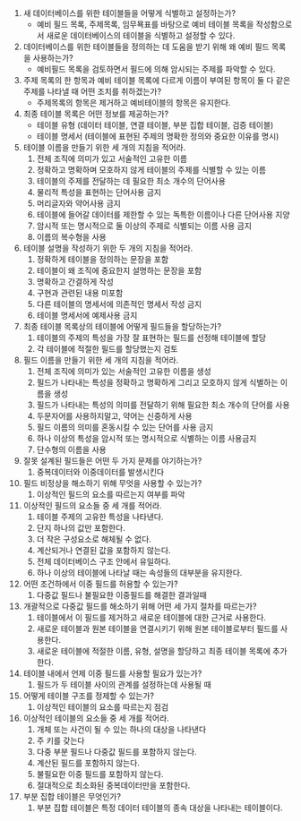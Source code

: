 1. 새 데이터베이스를 위한 테이블들을 어떻게 식별하고 설정하는가?
   - 예비 필드 목록, 주제목록, 임무묙표를 바탕으로 예비 테이블 목록을 작성함으로서 새로운 데이터베이스의 테이블을 식별하고 설정할 수 있다.
2. 데이터베이스를 위한 테이블들을 정의하는 데 도움을 받기 위해 왜 예비 필드 목록을 사용하는가?
   - 예비필드 목록을 검토하면서 필드에 의해 암시되는 주제를 파악할 수 있다.
3. 주제 목록의 한 항목과 예비 테이블 목록에 다르게 이름이 부여된 항목이 둘 다 같은 주제를 나타낼 때 어떤 조치를 취하겠는가?
   - 주제목록의 항목은 제거하고 예비테이블의 항목은 유지한다.
4. 최종 테이블 목록은 어떤 정보를 제공하는가?
   - 테이블 유형 (데이터 테이블, 연결 테이블, 부분 집합 테이블, 검증 테이블)
   - 테이블 명세서 (테이블에 표현된 주제의 명확한 정의와 중요한 이유를 명시)
5. 테이블 이름을 만들기 위한 세 개의 지침을 적어라.
   1. 전체 조직에 의미가 있고 서술적인 고유한 이름
   2. 정확하고 명확하며 모호하지 않게 테이블의 주제를 식별할 수 있는 이름
   3. 테이블의 주제를 전달하는 데 필요한 최소 개수의 단어사용
   4. 물리적 특성을 표현하는 단어사용 금지
   5. 머리글자와 약어사용 금지
   6. 테이블에 들어갈 데이터를 제한할 수 있는 독특한 이름이나 다른 단어사용 지양
   7. 암시적 또는 명시적으로 둘 이상의 주제로 식별되는 이름 사용 금지
   8. 이름의 복수형을 사용
6. 테이블 설명을 작성하기 위한 두 개의 지침을 적어라.
   1. 정확하게 테이블을 정의하는 문장을 포함
   2. 테이블이 왜 조직에 중요한지 설명하는 문장을 포함
   3. 명확하고 간결하게 작성
   4. 구현과 관련된 내용 미포함
   5. 다른 테이블의 명세서에 의존적인 명세서 작성 금지
   6. 테이블 명세서에 예제사용 금지
7. 최종 테이블 목록상의 테이블에 어떻게 필드들을 할당하는가?
   1. 테이블의 주제의 특성을 가장 잘 표현하는 필드를 선정해 테이블에 할당
   2. 각 테이블에 적절한 필드를 할당했는지 검토
8. 필드 이름을 만들기 위한 세 개의 지침을 적어라.
   1. 전체 조직에 의미가 있는 서술적인 고유한 이름을 생성
   2. 필드가 나타내는 특성을 정확하고 명확하게 그리고 모호하지 않게 식별하는 이름을 생성
   3. 필드가 나타내는 특성의 의미를 전달하기 위해 필요한 최소 개수의 단어를 사용
   4. 두문자어를 사용하지말고, 약어는 신중하게 사용
   5. 필드 이름의 의미를 혼동시킬 수 있는 단어를 사용 금지
   6. 하나 이상의 특성을 암시적 또는 명시적으로 식별하는 이름 사용금지
   7. 단수형의 이름을 사용
9.  잘못 설계된 필드들은 어떤 두 가지 문제를 야기하는가?
    1.  중복데이터와 이중데이터를 발생시킨다
10. 필드 비정상을 해소하기 위해 무엇을 사용할 수 있는가?
    1.  이상적인 필드의 요소를 따르는지 여부를 파악
11. 이상적인 필드의 요소들 중 세 개를 적어라. 
    1.  테이블 주제의 고유한 특성을 나타낸다.
    2.  단지 하나의 값만 포함한다.
    3.  더 작은 구성요소로 해체될 수 없다.
    4.  계산되거나 연결된 값을 포함하지 않는다.
    5.  전체 데이터베이스 구조 안에서 유일하다.
    6.  하나 이상의 테이블에 나타날 때는 속성들의 대부분을 유지한다.
12. 어떤 조건하에서 이중 필드를 허용할 수 있는가?
    1.  다중값 필드나 불필요한 이중필드를 해결한 결과일때
13. 개괄적으로 다중값 필드를 해소하기 위해 어떤 세 가지 절차를 따르는가?
    1.  테이블에서 이 필드를 제거하고 새로운 테이블에 대한 근거로 사용한다.
    2.  새로운 테이블과 원본 테이블을 연결시키기 위해 원본 테이블로부터 필드를 사용한다.
    3.  새로운 테이블에 적절한 이름, 유형, 설명을 할당하고 최종 테이블 목록에 추가한다.
14. 테이블 내에서 언제 이중 필드를 사용할 필요가 있는가?
    1.  필드가 두 테이블 사이의 관계를 설정하는데 사용될 때
15. 어떻게 테이블 구조를 정제할 수 있는가?
    1.  이상적인 테이블의 요소를 따르는지 점검
16. 이상적인 테이블의 요소들 중 세 개를 적어라.
    1.  개체 또는 사건이 될 수 있는 하나의 대상을 나타낸다
    2.  주 키를 갖는다
    3.  다중 부분 필드나 다중값 필드를 포함하지 않는다.
    4.  계산된 필드를 포함하지 않는다.
    5.  불필요한 이중 필드를 포함하지 않는다.
    6.  절대적으로 최소화된 중복데이터만을 포함한다.
17. 부분 집합 테이블은 무엇인가?
    1.  부분 집합 테이블은 특정 데이터 테이블의 종속 대상을 나타내는 테이블이다.
